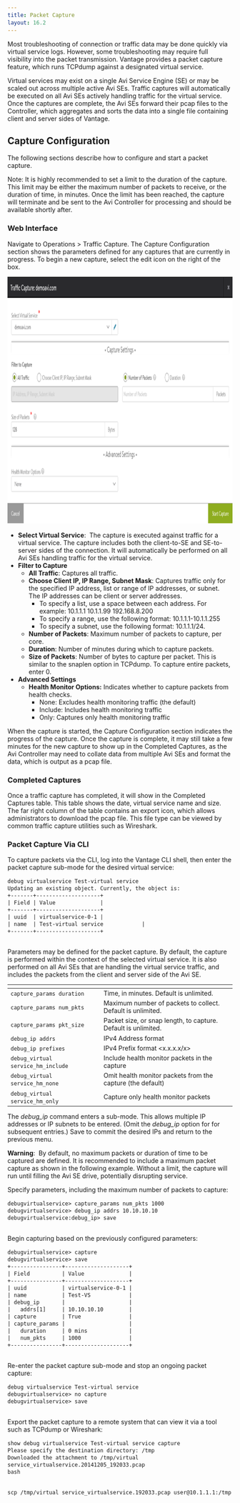 ```yaml
---
title: Packet Capture
layout: 16.2
---
```

Most troubleshooting of connection or traffic data may be done quickly via virtual service logs. However, some troubleshooting may require full visibility into the packet transmission. Vantage provides a packet capture feature, which runs TCPdump against a designated virtual service.

Virtual services may exist on a single Avi Service Engine (SE) or may be scaled out across multiple active Avi SEs. Traffic captures will automatically be executed on all Avi SEs actively handling traffic for the virtual service. Once the captures are complete, the Avi SEs forward their pcap files to the Controller, which aggregates and sorts the data into a single file containing client and server sides of Vantage.

## Capture Configuration

The following sections describe how to configure and start a packet capture. 

Note: It is highly recommended to set a limit to the duration of the capture. This limit may be either the maximum number of packets to receive, or the duration of time, in minutes. Once the limit has been reached, the capture will terminate and be sent to the Avi Controller for processing and should be available shortly after.

### Web Interface

Navigate to Operations > Traffic Capture. The Capture Configuration section shows the parameters defined for any captures that are currently in progress. To begin a new capture, select the edit icon on the right of the box.

<a href="img/packet-capture2.png"><img src="img/packet-capture2.png" alt="packet-capture2" width="1121" height="553" class="alignnone size-full wp-image-10562"></a>

* **Select Virtual Service**:  The capture is executed against traffic for a virtual service. The capture includes both the client-to-SE and SE-to-server sides of the connection. It will automatically be performed on all Avi SEs handling traffic for the virtual service.
* **Filter to Capture**
    * **All Traffic**: Captures all traffic. 
    * **Choose Client IP, IP Range, Subnet Mask**: Captures traffic only for the specified IP address, list or range of IP addresses, or subnet. The IP addresses can be client or server addresses.  
        * To specify a list, use a space between each address. For example: 10.1.1.1 10.1.1.99 192.168.8.200 
        * To specify a range, use the following format: 10.1.1.1-10.1.1.255
        * To specify a subnet, use the following format: 10.1.1.1/24. 
    * **Number of Packets**: Maximum number of packets to capture, per core. 
    * **Duration**: Number of minutes during which to capture packets. 
    * **Size of Packets**: Number of bytes to capture per packet. This is similar to the snaplen option in TCPdump. To capture entire packets, enter 0.
* **Advanced Settings**
    * **Health Monitor Options:** Indicates whether to capture packets from health checks.  
        * None: Excludes health monitoring traffic (the default)
        * Include: Includes health monitoring traffic
        * Only: Captures only health monitoring traffic 

When the capture is started, the Capture Configuration section indicates the progress of the capture. Once the capture is complete, it may still take a few minutes for the new capture to show up in the Completed Captures, as the Avi Controller may need to collate data from multiple Avi SEs and format the data, which is output as a pcap file.

### Completed Captures

Once a traffic capture has completed, it will show in the Completed Captures table. This table shows the date, virtual service name and size. The far right column of the table contains an export icon, which allows administrators to download the pcap file. This file type can be viewed by common traffic capture utilities such as Wireshark.

### Packet Capture Via CLI

To capture packets via the CLI, log into the Vantage CLI shell, then enter the packet capture sub-mode for the desired virtual service:

<pre class="command-line language-bash" data-prompt=": >" data-output="2-99"><code>debug virtualservice Test-virtual service
Updating an existing object. Currently, the object is:
+-------+--------------------+
| Field | Value              |
+-------+--------------------+
| uuid  | virtualservice-0-1 |
| name  | Test-virtual service            |
+-------+--------------------+
 </code></pre> 

Parameters may be defined for the packet capture. By default, the capture is performed within the context of the selected virtual service. It is also performed on all Avi SEs that are handling the virtual service traffic, and includes the packets from the client and server side of the Avi SE.

<table class="table table-hover table table-bordered table-hover">   
<thead>  
<tr>   
<th>
</th>
<th>
</th>
</tr>
</thead>
<tbody>         
<tr>   
<td><code>capture_params duration</code></td>
<td>Time, in minutes. Default is unlimited.</td>
</tr>
<tr>   
<td><code>capture_params num_pkts</code></td>
<td>Maximum number of packets to collect. Default is unlimited.</td>
</tr>
<tr>   
<td><code>capture_params pkt_size</code></td>
<td>Packet size, or snap length, to capture. Default is unlimited.</td>
</tr>
<tr>   
<td><code>debug_ip addrs</code></td>
<td>IPv4 Address format</td>
</tr>
<tr>   
<td><code>debug_ip prefixes</code></td>
<td>IPv4 Prefix format &lt;x.x.x.x/x&gt;</td>
</tr>
<tr>   
<td><code>debug_virtual service_hm_include</code></td>
<td>Include health monitor packets in the capture</td>
</tr>
<tr>   
<td><code>debug_virtual service_hm_none</code></td>
<td>Omit health monitor packets from the capture (the default)</td>
</tr>
<tr>   
<td><code>debug_virtual service_hm_only</code></td>
<td>Capture only health monitor packets</td>
</tr>
</tbody>
</table> 

The *debug_ip* command enters a sub-mode. This allows multiple IP addresses or IP subnets to be entered. (Omit the *debug_ip* option for for subsequent entries.) Save to commit the desired IPs and return to the previous menu.

**Warning**:  By default, no maximum packets or duration of time to be captured are defined. It is recommended to include a maximum packet capture as shown in the following example. Without a limit, the capture will run until filling the Avi SE drive, potentially disrupting service.

Specify parameters, including the maximum number of packets to capture:

<pre class="command-line language-bash" data-prompt=": >" data-output="1-99"><code>debugvirtualservice&gt; capture_params num_pkts 1000
debugvirtualservice&gt; debug_ip addrs 10.10.10.10
debugvirtualservice:debug_ip&gt; save
 </code></pre> 

Begin capturing based on the previously configured parameters:

<pre class="command-line language-bash" data-prompt=": >" data-output="3-99"><code>debugvirtualservice&gt; capture
debugvirtualservice&gt; save
+----------------+--------------------+
| Field          | Value              |
+----------------+--------------------+
| uuid           | virtualservice-0-1 |
| name           | Test-VS            |
| debug_ip       |                    |
|   addrs[1]     | 10.10.10.10        |
| capture        | True               |
| capture_params |                    |
|   duration     | 0 mins             |
|   num_pkts     | 1000               |
+----------------+--------------------+
 </code></pre> 

Re-enter the packet capture sub-mode and stop an ongoing packet capture:

<pre class="command-line language-bash" data-prompt=": >" data-output="1-99"><code>debug virtualservice Test-virtual service
debugvirtualservice&gt; no capture
debugvirtualservice&gt; save
 </code></pre> 

Export the packet capture to a remote system that can view it via a tool such as TCPdump or Wireshark:

<pre class="command-line language-bash" data-prompt=": >" data-output="1-99"><code>show debug virtualservice Test-virtual service capture
Please specify the destination directory: /tmp
Downloaded the attachment to /tmp/virtual service_virtualservice.20141205_192033.pcap
bash
 </code></pre> 
<pre class="command-line language-bash" data-prompt="root@avi-CTRL:~#"><code>scp /tmp/virtual service_virtualservice.192033.pcap user@10.1.1.1:/tmp</code></pre> 